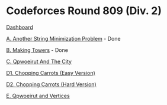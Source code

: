 # Codeforces Round 809 (Div. 2)

[Dashboard](https://codeforces.com/contest/1706)

[A. Another String Minimization Problem](https://codeforces.com/contest/1706/problem/A) - Done

[B. Making Towers](https://codeforces.com/contest/1706/problem/B) - Done

[C. Qpwoeirut And The City](https://codeforces.com/contest/1706/problem/C)

[D1. Chopping Carrots (Easy Version)](https://codeforces.com/contest/1706/problem/D1)

[D2. Chopping Carrots (Hard Version)](https://codeforces.com/contest/1706/problem/D2)

[E. Qpwoeirut and Vertices](https://codeforces.com/contest/1706/problem/E)
